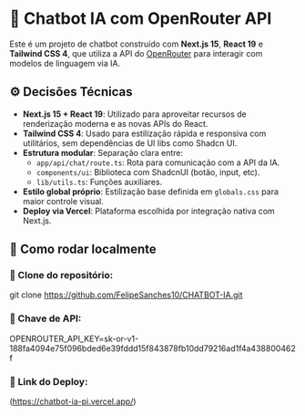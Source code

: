 # 🤖 Chatbot IA com OpenRouter API

Este é um projeto de chatbot construído com **Next.js 15**, **React 19** e **Tailwind CSS 4**, que utiliza a API do [OpenRouter](https://openrouter.ai/) para interagir com modelos de linguagem via IA.

## ⚙️ Decisões Técnicas

- **Next.js 15 + React 19**: Utilizado para aproveitar recursos de renderização moderna e as novas APIs do React.
- **Tailwind CSS 4**: Usado para estilização rápida e responsiva com utilitários, sem dependências de UI libs como Shadcn UI.
- **Estrutura modular**: Separação clara entre:
  - `app/api/chat/route.ts`: Rota para comunicação com a API da IA.
  - `components/ui`: Biblioteca com ShadcnUI (botão, input, etc).
  - `lib/utils.ts`: Funções auxiliares.
- **Estilo global próprio**: Estilização base definida em `globals.css` para maior controle visual.
- **Deploy via Vercel**: Plataforma escolhida por integração nativa com Next.js.


## 🧪 Como rodar localmente

###  📂 Clone do repositório:

git clone https://github.com/FelipeSanches10/CHATBOT-IA.git


### 🔑 Chave de API:

OPENROUTER_API_KEY=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


### 🚀 Link do Deploy:

(https://chatbot-ia-pi.vercel.app/)
